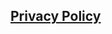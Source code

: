 <a href="https://jasonyeungmf.github.io/colorBlockPuzzle/privacyPolicy.html"><h2>Privacy Policy<h2></a>
